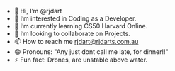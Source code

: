 - 👋 Hi, I’m @rjdart
- 👀 I’m interested in Coding as a Developer.
- 🌱 I’m currently learning CS50 Harvard Online.
- 💞️ I’m looking to collaborate on Projects.
- 📫 How to reach me rjdart@rjdarts.com.au
- 😄 Pronouns: "Any just dont call me late, for dinner!!"
- ⚡ Fun fact: Drones, are unstable above water.

<!---
rjdart/rjdart is a ✨ special ✨ repository because its `README.md` (this file) appears on your GitHub profile.
You can click the Preview link to take a look at your changes.
--->

